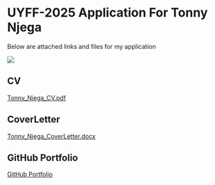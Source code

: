 # UYFF-2025 Application For Tonny Njega

Below are attached links and files for my application

<a href="https://linkedin.com/in/tonny-njega-481418328/"><img src="https://img.shields.io/badge/-LinkedIn-0072b1?&style=for-the-badge&logo=linkedin&logoColor=white" /></a>

## CV
[Tonny_Njega_CV.pdf](https://github.com/user-attachments/files/18239096/Tonny_Njega_CV.pdf)

## CoverLetter
[Tonny_Njega_CoverLetter.docx](https://github.com/user-attachments/files/18239168/Tonny_Njega_CoverLetter.docx)

## GitHub Portfolio
[GitHub Portfolio](https://github.com/Njega-01/My-Portfolio)
